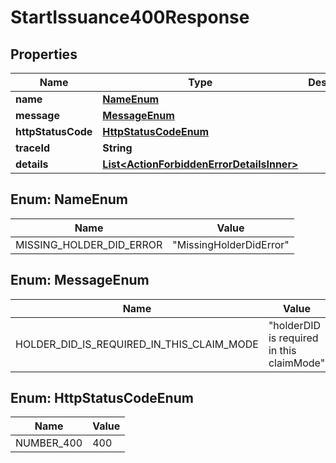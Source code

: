 # StartIssuance400Response

## Properties

| Name               | Type                                                                                    | Description | Notes      |
| ------------------ | --------------------------------------------------------------------------------------- | ----------- | ---------- |
| **name**           | [**NameEnum**](#NameEnum)                                                               |             |            |
| **message**        | [**MessageEnum**](#MessageEnum)                                                         |             |            |
| **httpStatusCode** | [**HttpStatusCodeEnum**](#HttpStatusCodeEnum)                                           |             |            |
| **traceId**        | **String**                                                                              |             |            |
| **details**        | [**List&lt;ActionForbiddenErrorDetailsInner&gt;**](ActionForbiddenErrorDetailsInner.md) |             | [optional] |

## Enum: NameEnum

| Name                     | Value                             |
| ------------------------ | --------------------------------- |
| MISSING_HOLDER_DID_ERROR | &quot;MissingHolderDidError&quot; |

## Enum: MessageEnum

| Name                                      | Value                                               |
| ----------------------------------------- | --------------------------------------------------- |
| HOLDER_DID_IS_REQUIRED_IN_THIS_CLAIM_MODE | &quot;holderDID is required in this claimMode&quot; |

## Enum: HttpStatusCodeEnum

| Name       | Value |
| ---------- | ----- |
| NUMBER_400 | 400   |
